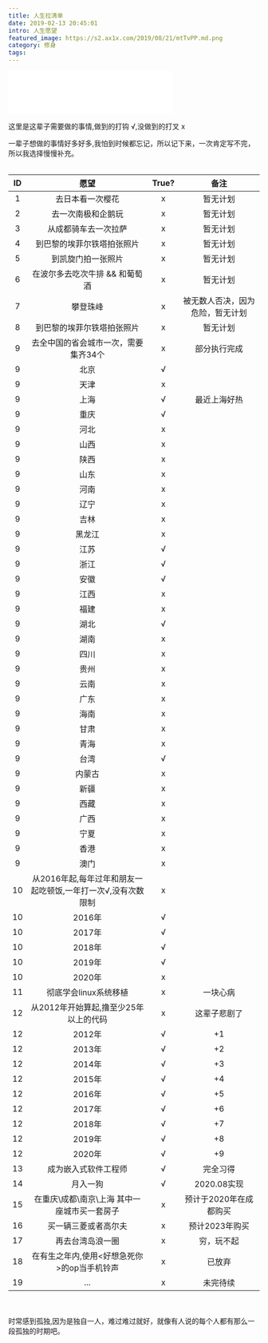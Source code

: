 ```yaml
---
title: 人生拉清单
date: 2019-02-13 20:45:01
intro: 人生愿望
featured_image: https://s2.ax1x.com/2019/08/21/mtTvPP.md.png
category: 修身
tags:
---
```

<iframe frameborder="no" border="0" marginwidth="0" marginheight="0" width=330 height=86 src="//music.163.com/outchain/player?type=2&id=27575590&auto=1&height=66"></iframe>

这里是这辈子需要做的事情,做到的打钩 √,没做到的打叉 x

一辈子想做的事情好多好多,我怕到时候都忘记，所以记下来，一次肯定写不完，所以我选择慢慢补充。
<br><br>

|  ID  | 愿望 |  True? | 备注 | 
| :-----: | :-----: | :-----: | :-----: |
| 1 | 去日本看一次樱花 | x | 暂无计划 |
| 2 | 去一次南极和企鹅玩 | x | 暂无计划 |
| 3 | 从成都骑车去一次拉萨 | x | 暂无计划 |
| 4 | 到巴黎的埃菲尔铁塔拍张照片 | x | 暂无计划 |
| 5 | 到凯旋门拍一张照片 | x | 暂无计划 |
| 6 | 在波尔多去吃次牛排 && 和葡萄酒 | x | 暂无计划 |
| 7 | 攀登珠峰 | x | 被无数人否决，因为危险，暂无计划 |
| 8 | 到巴黎的埃菲尔铁塔拍张照片 | x | 暂无计划 |
| 9 | 去全中国的省会城市一次，需要集齐34个 | x | 部分执行完成 |
| 9 | 北京 | √ |  |
| 9 | 天津 | x |  |
| 9 | 上海 | √ | 最近上海好热 |
| 9 | 重庆 | √ |  |
| 9 | 河北 | x |  |
| 9 | 山西 | x |  |
| 9 | 陕西 | x |  |
| 9 | 山东 | x |  |
| 9 | 河南 | x |  |
| 9 | 辽宁 | x |  |
| 9 | 吉林 | x |  |
| 9 | 黑龙江 | x |  |
| 9 | 江苏 | √ |  |
| 9 | 浙江 | √ |  |
| 9 | 安徽 | √ |  |
| 9 | 江西 | x |  |
| 9 | 福建 | x |  |
| 9 | 湖北 | √ |  |
| 9 | 湖南 | x |  |
| 9 | 四川 | x |  |
| 9 | 贵州 | x |  |
| 9 | 云南 | x |  |
| 9 | 广东 | x |  |
| 9 | 海南 | x |  |
| 9 | 甘肃 | x |  |
| 9 | 青海 | x |  |
| 9 | 台湾 | √ |  |
| 9 | 内蒙古 | x |  |
| 9 | 新疆 | x |  |
| 9 | 西藏 | x |  |
| 9 | 广西 | x |  |
| 9 | 宁夏 | x |  |
| 9 | 香港 | x |  |
| 9 | 澳门 | x |  |
| 10 | 从2016年起,每年过年和朋友一起吃顿饭,一年打一次√,没有次数限制 | x |  |
| 10 | 2016年 | √ |  |
| 10 | 2017年 | √ |  |
| 10 | 2018年 | √ |  |
| 10 | 2019年 | √ |  |
| 10 | 2020年 | x |  |
| 11 | 彻底学会linux系统移植 | x | 一块心病 |
| 12 | 从2012年开始算起,撸至少25年以上的代码 | x | 这辈子悲剧了 |
| 12 | 2012年 | √ | +1 |
| 12 | 2013年 | √ | +2 |
| 12 | 2014年 | √ | +3 |
| 12 | 2015年 | √ | +4 |
| 12 | 2016年 | √ | +5 |
| 12 | 2017年 | √ | +6 |
| 12 | 2018年 | √ | +7 |
| 12 | 2019年 | √ | +8 |
| 12 | 2020年 | √ | +9 |
| 13 | 成为嵌入式软件工程师 | √ | 完全习得 |
| 14 | 月入一狗 | √ | 2020.08实现 |
| 15 | 在重庆\成都\南京\上海 其中一座城市买一套房子 | x | 预计于2020年在成都购买 |
| 16 | 买一辆三菱或者高尔夫 | x | 预计2023年购买 |
| 17 | 再去台湾岛浪一圈 | x | 穷，玩不起 |
| 18 | 在有生之年内,使用<好想急死你>的op当手机铃声 | x | 已放弃 |
| 19 | ... | x | 未完待续 |

<br><br>
时常感到孤独,因为是独自一人，难过难过就好，就像有人说的每个人都有那么一段孤独的时期吧。

